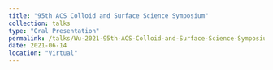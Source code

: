 ```yaml
---
title: "95th ACS Colloid and Surface Science Symposium"
collection: talks
type: "Oral Presentation"
permalink: /talks/Wu-2021-95th-ACS-Colloid-and-Surface-Science-Symposium
date: 2021-06-14
location: "Virtual"
---
```


